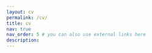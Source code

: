 ```yaml
---
layout: cv
permalink: /cv/
title: cv
nav: true
nav_order: 5 # you can also use external links here
description: 
---
```

